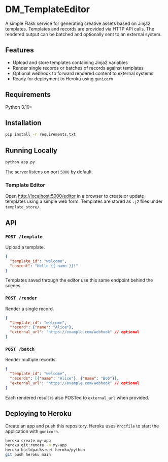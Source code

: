 # DM_TemplateEditor

A simple Flask service for generating creative assets based on Jinja2 templates.
Templates and records are provided via HTTP API calls. The rendered output can
be batched and optionally sent to an external system.

## Features
- Upload and store templates containing Jinja2 variables
- Render single records or batches of records against templates
- Optional webhook to forward rendered content to external systems
- Ready for deployment to Heroku using `gunicorn`

## Requirements
Python 3.10+

## Installation
```bash
pip install -r requirements.txt
```

## Running Locally
```bash
python app.py
```
The server listens on port `5000` by default.

### Template Editor
Open [http://localhost:5000/editor](http://localhost:5000/editor) in a browser to create or update templates using a simple web form. Templates are stored as `.j2` files under `template_store/`.

## API
### `POST /template`
Upload a template.
```json
{
  "template_id": "welcome",
  "content": "Hello {{ name }}!"
}
```

Templates saved through the editor use this same endpoint behind the scenes.

### `POST /render`
Render a single record.
```json
{
  "template_id": "welcome",
  "record": {"name": "Alice"},
  "external_url": "https://example.com/webhook" // optional
}
```

### `POST /batch`
Render multiple records.
```json
{
  "template_id": "welcome",
  "records": [{"name": "Alice"}, {"name": "Bob"}],
  "external_url": "https://example.com/webhook" // optional
}
```

Each rendered result is also POSTed to `external_url` when provided.

## Deploying to Heroku
Create an app and push this repository. Heroku uses `Procfile` to start the
application with `gunicorn`.

```bash
heroku create my-app
heroku git:remote -a my-app
heroku buildpacks:set heroku/python
git push heroku main
```
